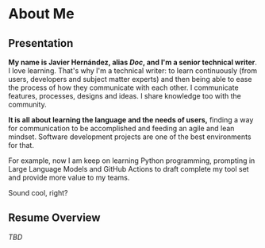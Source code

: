 # About Me       

## Presentation

**My name is Javier Hernández, alias _Doc_, and I'm a senior technical writer**. I love learning. That's why I'm a technical writer: to learn continuously (from users, developers and subject matter experts) and then being able to ease the process of how they communicate with each other. I communicate features, processes, designs and ideas. I share knowledge too with the community.  

**It is all about learning the language and the needs of users,** finding a way for communication to be accomplished and feeding an agile and lean mindset. Software development projects are one of the best environments for that.

For example, now I am keep on learning Python programming, prompting in Large Language Models and GitHub Actions to draft complete my tool set and provide more value to my teams.

Sound cool, right?    

## Resume Overview  

_TBD_





